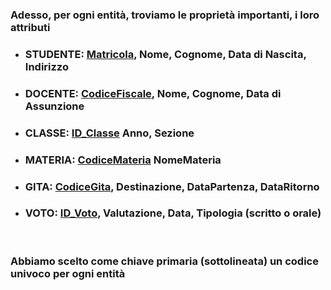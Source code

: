 ### Adesso, per ogni entità, troviamo le proprietà importanti, i loro <Alert strong>attributi</Alert>

<VSpace space="4"/>

<v-clicks>

- ### **STUDENTE**: <Alert><u>Matricola</u></Alert>, Nome, Cognome, Data di Nascita, Indirizzo
- ### **DOCENTE**: <Alert><u>CodiceFiscale</u></Alert>, Nome, Cognome, Data di Assunzione
- ### **CLASSE**: <Alert><u>ID_Classe</u></Alert> Anno, Sezione
- ### **MATERIA**: <Alert><u>CodiceMateria</u></Alert> NomeMateria
- ### **GITA**: <Alert><u>CodiceGita</u></Alert>, Destinazione, DataPartenza, DataRitorno
- ### **VOTO**: <Alert><u>ID_Voto</u></Alert>, Valutazione, Data, Tipologia (scritto o orale)

</v-clicks>
<br>
<NoteBlock class="mt-4">

### Abbiamo scelto come <Alert>chiave primaria</Alert> (sottolineata) un codice univoco per ogni entità

</NoteBlock>
